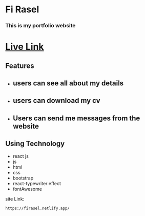 # Fi Rasel
### This is my portfolio website
# [Live Link](https://firasel.netlify.app/)
## Features
- ## users can see all about my details
- ## users can download my cv
- ## Users can send me messages from the website

## Using Technology
- react js
- js
- html
- css
- bootstrap
- react-typewriter effect
- fontAwesome

site Link:
```sh
https://firasel.netlify.app/
```